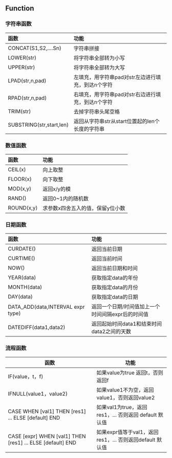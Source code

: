 ## Function

### 字符串函数

| 函数                       | 功能                            |
|:------------------------ |:----------------------------- |
| CONCAT(S1,S2,....Sn)     | 字符串拼接                         |
| LOWER(str)               | 将字符串全部转为小写                    |
| UPPER(str)               | 将字符串全部转为大写                    |
| LPAD(str,n,pad)          | 左填充，用字符串pad对str左边进行填充，到达n个字符  |
| RPAD(str,n,pad)          | 右填充，用字符串pad对str右边进行填充，到达n个字符  |
| TRIM(str)                | 去掉字符串头尾空格                     |
| SUBSTRING(str,start,len) | 返回从字符串str从start位置起的len个长度的字符串 |

### 数值函数

| 函数         | 功能                |
|:---------- |:----------------- |
| CEIL(x)    | 向上取整              |
| FLOOR(x)   | 向下取整              |
| MOD(x,y)   | 返回x/y的模           |
| RAND()     | 返回0~1内的随机数        |
| ROUND(x,y) | 求参数x四舍五入的值，保留y位小数 |

### 日期函数

| 函数                                | 功能                          |
|:--------------------------------- |:--------------------------- |
| CURDATE()                         | 返回当前日期                      |
| CURTIME()                         | 返回当前时间                      |
| NOW()                             | 返回当前日期和时间                   |
| YEAR(data)                        | 获取指定data的年份                 |
| MONTH(data)                       | 获取指定data的月份                 |
| DAY(data)                         | 获取指定data的日期                 |
| DATA_ADD(data,INTERVAL expr type) | 返回一个日期/时间值加上一个时间间隔expr后的时间值 |
| DATEDIFF(data1,data2)             | 返回起始时间data1和结束时间data2之间的天数  |

### 流程函数

| 函数                                                         | 功能                                                                   |
| ---------------------------------------------------------- | -------------------------------------------------------------------- |
| IF(value，t，f)                                              | 如果value为true 返回t，否则返回f                                               |
| IFNULL(value1，value2)                                      | 如果value1不为空，返回value1，否则返回value2                                      |
| CASE WHEN [val1] THEN [res1] ... ELSE [default] END        | 如果val1为true，返回res1，... 否则返回 default 默认值                              |
| CASE [expr] WHEN [val1] THEN [res1] ... ELSE [default] END | 如果expr值等于val1，返回res1，... 否则返回default 默认值 |
